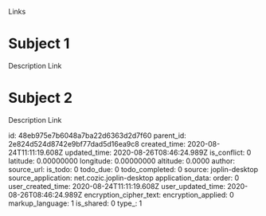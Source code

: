 Links

# Subject 1
Description
Link

# Subject 2
Description
Link

id: 48eb975e7b6048a7ba22d6363d2d7f60
parent_id: 2e824d524d8742e9bf77dad5d16ea9c8
created_time: 2020-08-24T11:11:19.608Z
updated_time: 2020-08-26T08:46:24.989Z
is_conflict: 0
latitude: 0.00000000
longitude: 0.00000000
altitude: 0.0000
author: 
source_url: 
is_todo: 0
todo_due: 0
todo_completed: 0
source: joplin-desktop
source_application: net.cozic.joplin-desktop
application_data: 
order: 0
user_created_time: 2020-08-24T11:11:19.608Z
user_updated_time: 2020-08-26T08:46:24.989Z
encryption_cipher_text: 
encryption_applied: 0
markup_language: 1
is_shared: 0
type_: 1